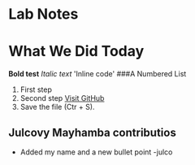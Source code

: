 # Lab Notes
# What We Did Today
**Bold test**
*Italic text*
'Inline code'
###A Numbered List
1. First step
2. Second step
[Visit GitHub](https://github.com)
4. Save the file (Ctr + S).


## Julcovy Mayhamba contributios  
- Added my name and a new bullet point
-julco